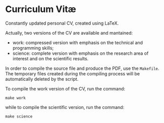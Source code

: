 # Curriculum Vitæ

Constantly updated personal CV, created using LaTeX.

Actually, two versions of the CV are available and mantained:

- work: compressed version with emphasis on the technical and programming skills;
- science: complete version with emphasis on the research area of interest and on the scientific results. 

In order to compile the source file and produce the PDF, use the `Makefile`. The temporary files created during the compiling process will be automatically deleted by the script.

To compile the work version of the CV, run the command:

    make work

while to compile the scientific version, run the command:

    make science


